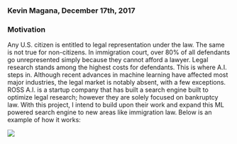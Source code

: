 
### Kevin Magana, December 17th, 2017 

### Motivation

Any U.S. citizen is entitled to legal representation under the law. The same is not true for non-citizens. In immigration court, over 80% of all defendants go unrepresented simply because they cannot afford a lawyer. Legal research stands among the highest costs for defendants. This is where A.I. steps in. Although recent advances in machine learning have affected most major industries, the legal market is notably absent, with a few exceptions. ROSS A.I. is a startup company that has built a search engine built to optimize legal research; however they are solely focused on bankruptcy law. With this project, I intend to build upon their work and expand this ML powered search engine to new areas like immigration law. Below is an example of how it works: 


![](https://www.google.com/url?sa=i&rct=j&q=&esrc=s&source=images&cd=&cad=rja&uact=8&ved=0ahUKEwjAx53JnJLYAhXI5oMKHbRpD_wQjRwIBw&url=https%3A%2F%2Ftechcrunch.com%2F2017%2F10%2F11%2Fross-intelligence-lands-8-7m-series-a-to-speed-up-legal-research-with-ai%2F&psig=AOvVaw02FWCbEduAhT1vL5UJiaik&ust=1513640518575005)


